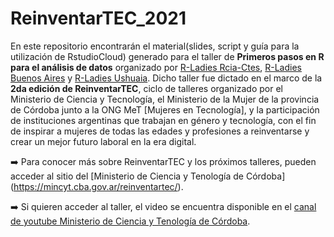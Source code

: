 # ReinventarTEC_2021

En este repositorio encontrarán el material(slides, script y guía para la utilización de RstudioCloud) generado para el taller de **Primeros pasos en R para el análisis de datos** organizado por [R-Ladies Rcia-Ctes](https://twitter.com/RLadiesRciaCtes), [R-Ladies Buenos Aires](https://twitter.com/RLadiesBA) y [R-Ladies Ushuaia](https://twitter.com/RLadiesUshuaia). Dicho taller fue dictado en el marco de la **2da edición de ReinventarTEC**, ciclo de talleres organizado por el Ministerio de Ciencia y Tecnología, el Ministerio de la Mujer de la provincia de Córdoba junto a la ONG MeT [Mujeres en Tecnología], y la participación de instituciones argentinas que trabajan en género y tecnología, con el fin de inspirar a mujeres de todas las edades y profesiones a reinventarse y crear un mejor futuro laboral en la era digital.

➡️ Para conocer más sobre ReinventarTEC y los próximos talleres, pueden acceder al sitio del [Ministerio de Ciencia y Tenología de Córdoba]  (https://mincyt.cba.gov.ar/reinventartec/).


➡️ Si quieren acceder al taller, el video se encuentra disponible en el [canal de youtube Ministerio de Ciencia y Tenología de Córdoba](https://www.youtube.com/watch?v=Q8kKAnB3Xf8&t=17s).



